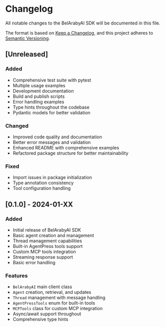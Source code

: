 # Changelog

All notable changes to the BelArabyAI SDK will be documented in this file.

The format is based on [Keep a Changelog](https://keepachangelog.com/en/1.0.0/),
and this project adheres to [Semantic Versioning](https://semver.org/spec/v2.0.0.html).

## [Unreleased]

### Added
- Comprehensive test suite with pytest
- Multiple usage examples
- Development documentation
- Build and publish scripts
- Error handling examples
- Type hints throughout the codebase
- Pydantic models for better validation

### Changed
- Improved code quality and documentation
- Better error messages and validation
- Enhanced README with comprehensive examples
- Refactored package structure for better maintainability

### Fixed
- Import issues in package initialization
- Type annotation consistency
- Tool configuration handling

## [0.1.0] - 2024-01-XX

### Added
- Initial release of BelArabyAI SDK
- Basic agent creation and management
- Thread management capabilities
- Built-in AgentPress tools support
- Custom MCP tools integration
- Streaming response support
- Basic error handling

### Features
- `BelArabyAI` main client class
- `Agent` creation, retrieval, and updates
- `Thread` management with message handling
- `AgentPressTools` enum for built-in tools
- `MCPTools` class for custom MCP integration
- Async/await support throughout
- Comprehensive type hints
